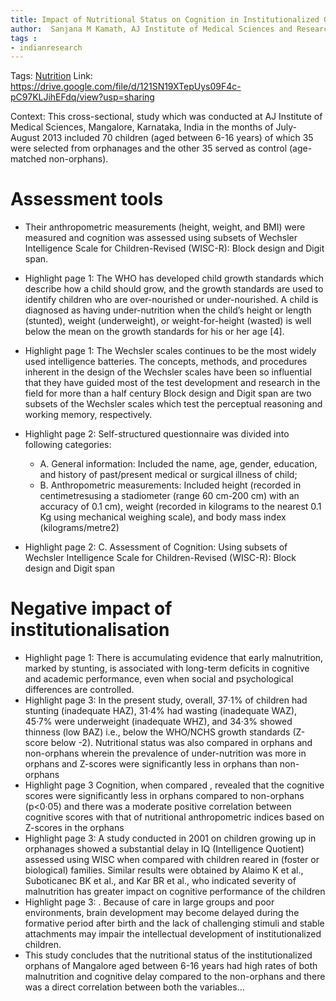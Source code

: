 ```yaml
---
title: Impact of Nutritional Status on Cognition in Institutionalized Orphans: A Pilot Study
author:  Sanjana M Kamath, AJ Institute of Medical Sciences and Research
tags :
- indianresearch
---
```

Tags: [Nutrition](Volume%201/Roll%20Ups/Nutrition/Nutrition.md)
Link: https://drive.google.com/file/d/121SN19XTepUys09F4c-pC97KLJihEFdq/view?usp=sharing

Context: This cross-sectional, study which was conducted at AJ Institute of Medical Sciences, Mangalore, Karnataka, India in the months of July-August 2013 included 70 children (aged between 6-16 years) of which 35 were selected from orphanages and the other 35 served as control (age-matched non-orphans).

# Assessment tools
- Their anthropometric measurements (height, weight, and BMI) were measured and cognition was assessed using subsets of Wechsler Intelligence Scale for Children-Revised (WISC-R): Block design and Digit span.
- Highlight page 1: The WHO has developed child growth standards which describe how a child should grow, and the growth standards are used to identify children who are over-nourished or under-nourished. A child is diagnosed as having under-nutrition when the child’s height or length (stunted), weight (underweight), or weight-for-height (wasted) is well below the mean on the growth standards for his or her age [4].
- Highlight page 1: The Wechsler scales continues to be the most widely used intelligence batteries. The concepts, methods, and procedures inherent in the design of the Wechsler scales have been so influential that they have guided most of the test development and research in the field for more than a half century Block design and Digit span are two subsets of the Wechsler scales which test the perceptual reasoning and working memory, respectively.
- Highlight page 2: Self-structured questionnaire was divided into following categories:
	- A. General information: Included the name, age, gender, education, and history of past/present medical or surgical illness of child;
	- B. Anthropometric measurements: Included height (recorded in centimetresusing a stadiometer (range 60 cm-200 cm) with an accuracy of 0.1 cm), weight (recorded in kilograms to the nearest 0.1 Kg using mechanical weighing scale), and body mass index (kilograms/metre2)

- Highlight page 2: C. Assessment of Cognition: Using subsets of Wechsler Intelligence Scale for Children-Revised (WISC-R): Block design and Digit span 

# Negative impact of institutionalisation
- Highlight page 1: There is accumulating evidence that early malnutrition, marked by stunting, is associated with long-term deficits in cognitive and academic performance, even when social and psychological differences are controlled.
- Highlight page 3: In the present study, overall, 37·1% of children had stunting (inadequate HAZ), 31·4% had wasting (inadequate WAZ), 45·7% were underweight (inadequate WHZ), and 34·3% showed thinness (low BAZ) i.e., below the WHO/NCHS growth standards (Z-score below -2). Nutritional status was also compared in orphans and non-orphans wherein the prevalence of under-nutrition was more in orphans and Z-scores were significantly less in orphans than non- orphans 
- Highlight page 3  Cognition, when compared , revealed that the cognitive scores were significantly less in orphans compared to non-orphans (p<0·05) and there was a moderate positive correlation between cognitive scores with that of nutritional anthropometric indices based on Z-scores in the orphans 
- Highlight page 3: A study conducted in 2001 on children growing up in orphanages showed a substantial delay in IQ (Intelligence Quotient) assessed using WISC when compared with children reared in (foster or biological) families. Similar results were obtained by Alaimo K et al., Suboticanec BK et al., and Kar BR et al., who indicated severity of malnutrition has greater impact on cognitive performance of the children 
- Highlight page 3: . Because of care in large groups and poor environments, brain development may become delayed during the formative period after birth and the lack of challenging stimuli and stable attachments may impair the intellectual development of institutionalized children.
-  This study concludes that the nutritional status of the institutionalized orphans of Mangalore aged between 6-16 years had high rates of both malnutrition and cognitive delay compared to the non-orphans and there was a direct correlation between both the variables…
